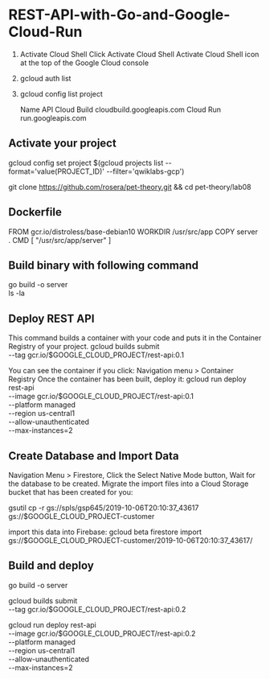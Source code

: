 # REST-API-with-Go-and-Google-Cloud-Run
1. Activate Cloud Shell
   Click Activate Cloud Shell Activate Cloud Shell icon at the top of the Google Cloud console
2. gcloud auth list
3. gcloud config list project

   Name	      API
Cloud Build	 cloudbuild.googleapis.com
Cloud Run	    run.googleapis.com

## Activate your project
gcloud config set project $(gcloud projects list --format='value(PROJECT_ID)' --filter='qwiklabs-gcp')

git clone https://github.com/rosera/pet-theory.git && cd pet-theory/lab08


## Dockerfile
FROM gcr.io/distroless/base-debian10
WORKDIR /usr/src/app
COPY server .
CMD [ "/usr/src/app/server" ]

## Build binary with following command
go build -o server    
ls -la   

## Deploy REST API
This command builds a container with your code and puts it in the Container Registry of your project.
gcloud builds submit \
  --tag gcr.io/$GOOGLE_CLOUD_PROJECT/rest-api:0.1

You can see the container if you click: Navigation menu > Container Registry
Once the container has been built, deploy it:
gcloud run deploy rest-api \
  --image gcr.io/$GOOGLE_CLOUD_PROJECT/rest-api:0.1 \
  --platform managed \
  --region us-central1 \
  --allow-unauthenticated \
  --max-instances=2

## Create Database and Import Data
 Navigation Menu > Firestore, Click the Select Native Mode button, Wait for the database to be created.
 Migrate the import files into a Cloud Storage bucket that has been created for you:
 
 gsutil cp -r gs://spls/gsp645/2019-10-06T20:10:37_43617 gs://$GOOGLE_CLOUD_PROJECT-customer

import this data into Firebase:
gcloud beta firestore import gs://$GOOGLE_CLOUD_PROJECT-customer/2019-10-06T20:10:37_43617/


## Build and deploy
go build -o server

gcloud builds submit \
  --tag gcr.io/$GOOGLE_CLOUD_PROJECT/rest-api:0.2

gcloud run deploy rest-api \
  --image gcr.io/$GOOGLE_CLOUD_PROJECT/rest-api:0.2 \
  --platform managed \
  --region us-central1 \
  --allow-unauthenticated \
  --max-instances=2
  
